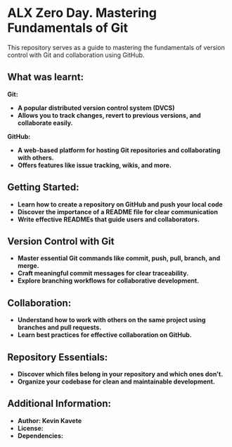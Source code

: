 <h1>ALX Zero Day. Mastering Fundamentals of Git</h1>

This repository serves as a guide to mastering the fundamentals of version control with Git and collaboration using GitHub.

<h2>What was learnt:</h2>

<b>Git:<b/>

* A popular distributed version control system (DVCS)
* Allows you to track changes, revert to previous versions, and collaborate easily.

<b>GitHub: </b>

* A web-based platform for hosting Git repositories and collaborating with others.
* Offers features like issue tracking, wikis, and more.

<h2>Getting Started:</h2>

* Learn how to create a repository on GitHub and push your local code
* Discover the importance of a README file for clear communication
* Write effective READMEs that guide users and collaborators.

<h2>Version Control with Git</h2>

* Master essential Git commands like commit, push, pull, branch, and merge.
* Craft meaningful commit messages for clear traceability.
* Explore branching workflows for collaborative development.

<h2>Collaboration:</h2>

* Understand how to work with others on the same project using branches and pull requests.
* Learn best practices for effective collaboration on GitHub.

<h2>Repository Essentials:</h2>

* Discover which files belong in your repository and which ones don't.
* Organize your codebase for clean and maintainable development.

<h2>Additional Information:</h2>

* __Author:__ Kevin Kavete
* __License:__
* __Dependencies:__
